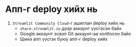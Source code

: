 # Апп-г deploy хийх нь

1. `Streamlit Community Cloud`-г ашиглан deploy хийх нь
    - `share.streamlit.io` дээр аккаунт үүсгэсэн байх
    - Google аккаунт эсвэл Git аккаунт-аа холбосон байх
    - Шинэ апп үүсгэх буюу апп-г deploy хийх

